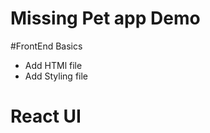 Missing Pet app Demo
=================
#FrontEnd Basics

* Add HTMl file
* Add Styling file

# React UI
